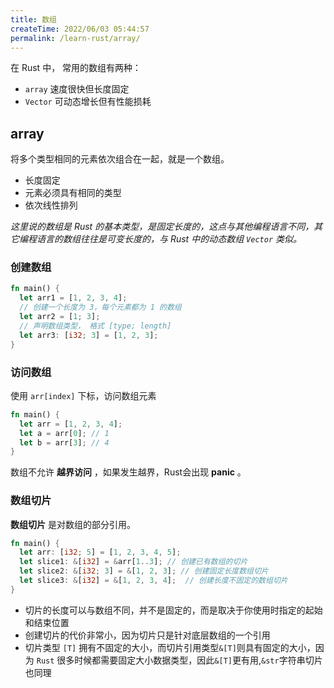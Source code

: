 ```yaml
---
title: 数组
createTime: 2022/06/03 05:44:57
permalink: /learn-rust/array/
---
```


在 Rust 中， 常用的数组有两种：

- `array` 速度很快但长度固定
- `Vector` 可动态增长但有性能损耗

## array

将多个类型相同的元素依次组合在一起，就是一个数组。

- 长度固定
- 元素必须具有相同的类型
- 依次线性排列

_这里说的数组是 Rust 的基本类型，是固定长度的，这点与其他编程语言不同，其它编程语言的数组往往是可变长度的，与 Rust 中的动态数组 `Vector` 类似。_

### 创建数组

```rust
fn main() {
  let arr1 = [1, 2, 3, 4];
  // 创建一个长度为 3，每个元素都为 1 的数组
  let arr2 = [1; 3];
  // 声明数组类型， 格式 [type; length]
  let arr3: [i32; 3] = [1, 2, 3];
}
```

### 访问数组

使用 `arr[index]` 下标，访问数组元素

```rust
fn main() {
  let arr = [1, 2, 3, 4];
  let a = arr[0]; // 1
  let b = arr[3]; // 4
}
```

数组不允许 **越界访问** ，如果发生越界，Rust会出现 **panic** 。

### 数组切片

**数组切片** 是对数组的部分引用。

```rust
fn main() {
  let arr: [i32; 5] = [1, 2, 3, 4, 5];
  let slice1: &[i32] = &arr[1..3]; // 创建已有数组的切片
  let slice2: &[i32; 3] = &[1, 2, 3]; // 创建固定长度数组切片
  let slice3: &[i32] = &[1, 2, 3, 4];  // 创建长度不固定的数组切片
}
```

- 切片的长度可以与数组不同，并不是固定的，而是取决于你使用时指定的起始和结束位置
- 创建切片的代价非常小，因为切片只是针对底层数组的一个引用
- 切片类型 `[T]` 拥有不固定的大小，而切片引用类型`&[T]`则具有固定的大小，因为 `Rust` 很多时候都需要固定大小数据类型，因此`&[T]`更有用,`&str`字符串切片也同理
